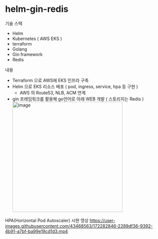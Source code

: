 # helm-gin-redis

기술 스택
- Helm
- Kubernetes ( AWS EKS )
- terraform
- Golang
- Gin framework
- Redis

내용
- Terraform 으로 AWS에 EKS 인프라 구축
- Helm 으로 EKS 리소스 배포 ( pod, ingress, service, hpa 등 구현 )
  - AWS 의 Route53, NLB, ACM 연계
- gin 프레임워크를 활용해 go언어로 아래 WEB 개발 ( 스토리지는 Redis )
  <img width="356" alt="image" src="https://user-images.githubusercontent.com/43468563/172343206-d961cfef-49c6-4442-b0cf-e819b7a7b643.png">


HPA(Horizontal Pod Autoscaler) 시현 영상
https://user-images.githubusercontent.com/43468563/172282846-2289df36-9392-4b91-a7bf-ba99e19cd1d3.mp4

